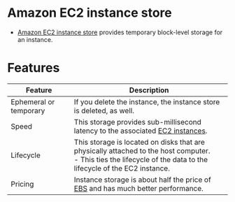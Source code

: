 # Amazon EC2 instance store
- [Amazon EC2 instance store](https://docs.aws.amazon.com/AWSEC2/latest/UserGuide/InstanceStorage.html) provides temporary block-level storage for an instance.

[](../../3_ComputeServices/assests/AMI_EC2_Root_Volume.drawio.png)

# Features

| Feature                | Description                                                                                                                                                         |
|------------------------|---------------------------------------------------------------------------------------------------------------------------------------------------------------------|
| Ephemeral or temporary | If you delete the instance, the instance store is deleted, as well.                                                                                                 |
| Speed                  | This storage provides sub-millisecond latency to the associated [EC2 instances](../../3_ComputeServices/AmazonEC2/Readme.md).                                       |
| Lifecycle              | This storage is located on disks that are physically attached to the host computer.<br/>- This ties the lifecycle of the data to the lifecycle of the EC2 instance. |
| Pricing                | Instance storage is about half the price of [EBS](AmazonEBS.md) and has much better performance.                                                                    |